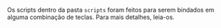 Os scripts dentro da pasta `scripts` foram feitos para serem bindados em alguma combinação de teclas. Para mais detalhes, leia-os.
